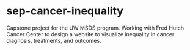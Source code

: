 # sep-cancer-inequality
Capstone project for the UW MSDS program. Working with Fred Hutch Cancer Center to design a website to visualize inequality in cancer diagnosis, treatments, and outcomes.
